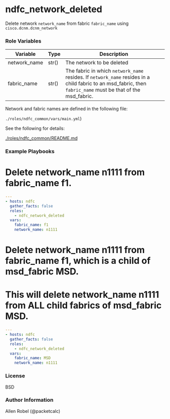 # ndfc_network_deleted

Delete network ``network_name`` from fabric ``fabric_name`` using ``cisco.dcnm.dcnm_network``

### Role Variables

Variable        | Type  | Description
----------------|-------|----------------------------------------
network_name    | str() | The network to be deleted
fabric_name     | str() | The fabric in which ``network_name`` resides.  If ``network_name`` resides in a child fabric to an msd_fabric, then ``fabric_name`` must be that of the msd_fabric.

Network and fabric names are defined in the following file:

``./roles/ndfc_common/vars/main.yml``)

See the following for details:

[./roles/ndfc_common/README.md](https://github.com/allenrobel/ndfc-roles/tree/master/roles/ndfc_common/README.md)


### Example Playbooks

# Delete network_name n1111 from fabric_name f1.

```yaml
---
- hosts: ndfc
  gather_facts: false
  roles:
    - ndfc_network_deleted
  vars:
    fabric_name: f1
    network_name: n1111
```

# Delete network_name n1111 from fabric_name f1, which is a child of msd_fabric MSD.
# This will delete network_name n1111 from ALL child fabrics of msd_fabric MSD.

```yaml
---
- hosts: ndfc
  gather_facts: false
  roles:
    - ndfc_network_deleted
  vars:
    fabric_name: MSD
    network_name: n1111
```

### License

BSD

### Author Information

Allen Robel (@packetcalc)
